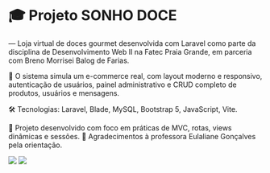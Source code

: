 <h1>🎓 Projeto SONHO DOCE</h1>
<p> — Loja virtual de doces gourmet desenvolvida com Laravel como parte da disciplina de Desenvolvimento Web II na Fatec Praia Grande, em parceria com Breno Morrisei Balog de Farias.

🧁 O sistema simula um e-commerce real, com layout moderno e responsivo, autenticação de usuários, painel administrativo e CRUD completo de produtos, usuários e mensagens.

🛠 Tecnologias: Laravel, Blade, MySQL, Bootstrap 5, JavaScript, Vite.

📌 Projeto desenvolvido com foco em práticas de MVC, rotas, views dinâmicas e sessões.
🙏 Agradecimentos à professora Eulaliane Gonçalves pela orientação.</p>

<img src="Imagem do WhatsApp de 2025-06-18 à(s) 20.23.50_e7f0e395.jpg">
<img src="Imagem do WhatsApp de 2025-06-18 à(s) 20.23.50_e7f0e395">
